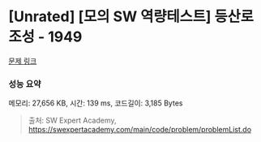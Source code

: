 # [Unrated] [모의 SW 역량테스트] 등산로 조성 - 1949 

[문제 링크](https://swexpertacademy.com/main/code/problem/problemDetail.do?contestProbId=AV5PoOKKAPIDFAUq) 

### 성능 요약

메모리: 27,656 KB, 시간: 139 ms, 코드길이: 3,185 Bytes



> 출처: SW Expert Academy, https://swexpertacademy.com/main/code/problem/problemList.do
